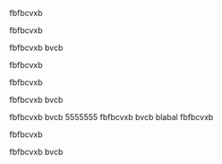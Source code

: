 
fbfbcvxb

fbfbcvxb

fbfbcvxb
bvcb

fbfbcvxb

fbfbcvxb

fbfbcvxb
bvcb

fbfbcvxb
bvcb
5555555
fbfbcvxb
bvcb
blabal
fbfbcvxb

fbfbcvxb

fbfbcvxb
bvcb

